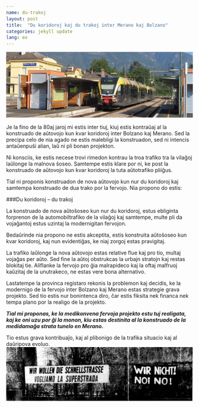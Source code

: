 ```yaml
---
name: du-trakoj
layout: post
title:  "Du koridoroj kaj du trakoj inter Merano kaj Bolzano"
categories: jekyll update
lang: eo
---
```

![Bild](../../bildoj/fervojo-Merano.jpg)

Je la fino de la 80aj jaroj mi estis inter tiuj, kiuj estis kontraŭaj al la konstruado de aŭtovojo kun kvar koridoroj inter Bolzano kaj Merano. Sed la precipa celo de nia agado ne estis malebligi la konstruadon, sed ni intencis antaŭenpuŝi alian, laŭ ni pli bonan projekton. 

Ni konsciis, ke estis necese trovi rimedon kontrau la troa trafiko tra la vilaĝoj laŭlonge la malnova ŝoseo. Samtempe estis klare por ni, ke post la konstruado de aŭtovojo kun kvar koridoroj la tuta aŭtotrafiko  pliiĝus. 

Tial ni proponis konstruadon de nova aŭtovojo kun nur du koridoroj kaj samtempa konstruado de dua trako por la fervojo. Nia propono do estis: 

###Du koridoroj – du trakoj

La konstruado de nova aŭtoŝoseo kun nur du koridoroj, estus ebliginta forprenon de la automobiltrafiko de la vilaĝoj kaj samtempe, multe pli da vojaĝantoj estus uzintaj la modernigitan fervojon. 

Bedaŭrinde nia propono ne estis akceptita, estis konstruita aŭtoŝoseo kun kvar koridoroj, kaj nun evidentiĝas, ke niaj  zorgoj estas pravigitaj.

La trafiko laŭlonge la nova aŭtovojo estas relative flue kaj pro tio, multaj vojaĝas per aŭto. Sed fine la aŭtoj obstrukcas la urbajn stratojn kaj restas blokitaj tie. Aliflanke la fervojo pro ĝia malrapideco kaj la oftaj malfruoj kaŭzitaj de la unutrakeco, ne estas vere bona alternativo.

Lastatempe la provinca registaro rekonis la problemon kaj decidis, ke la modernigo de la fervojo inter Bolzano kaj Merano estas strategie grava projekto. Sed tio estis nur bonintenca diro, ĉar estis fiksita nek financa nek tempa plano por la realigo de la projekto.

**_Tial mi proponas, ke la medikonvena fervoja projekto estu tuj realigata, kaj ke oni uzu por ĝi la monon, kiu estas destinita al la konstruado de la medidamaĝa strata tunelo en Merano._**

Tio estus grava kontribuaĵo, kaj al plibonigo de la trafika situacio kaj al daŭripova evoluo. 
![Bild](../../bildoj/mebo89.png)

